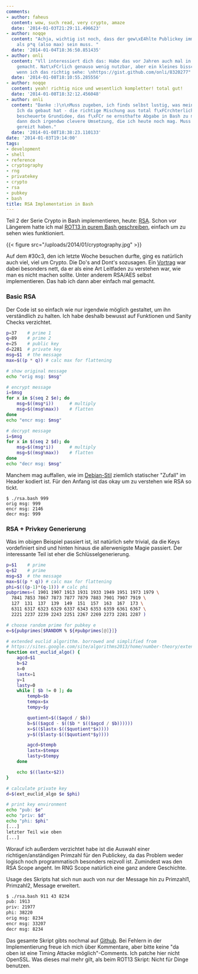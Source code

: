 ```yaml
---
comments:
- author: faheus
  content: wow, such read, very crypto, amaze
  date: '2014-01-03T21:29:11.496623'
- author: noqqe
  content: "Achja, wichtig ist noch, dass der gew\xE4hlte Publickey immer kleiner
    als p*q (also max) sein muss. "
  date: '2014-01-04T18:36:50.851435'
- author: onli
  content: "Vll interessiert dich das: Habe das vor Jahren auch mal in Bash (mit bc)
    gemacht. Nat\xFCrlich genauso wenig nutzbar, aber ein kleines bisschen kompletter,
    wenn ich das richtig sehe: \nhttps://gist.github.com/onli/8320277"
  date: '2014-01-08T18:10:55.285556'
- author: noqqe
  content: yeah! richtig nice und wesentlich kompletter! total gut!
  date: '2014-01-08T18:32:12.456048'
- author: onli
  content: "Danke :)\n\nMuss zugeben, ich finds selbst lustig, was mein damaliges
    Ich da gebaut hat - die richtige Mischung aus total f\xFCrchterlich (alleine die
    bescheuerte Grundidee, das f\xFCr ne ernsthafte Abgabe in Bash zu machen) und
    dann doch irgendwo clevere Umsetzung, die ich heute noch mag. Muss mich richtig
    gereizt haben."
  date: '2014-01-08T18:38:23.110133'
date: '2014-01-03T19:14:00'
tags:
- development
- shell
- reference
- cryptography
- rng
- privatekey
- crypto
- rsa
- pubkey
- bash
title: RSA Implementation in Bash
---
```


Teil 2 der Serie Crypto in Bash implementieren, heute:
[RSA](https://en.wikipedia.org/wiki/RSA_\(algorithm\)). Schon vor Längerem
hatte ich mal [ROT13 in purem Bash geschreiben](/blog/2011/08/13/rot13-verschlusselung-in-bash/), einfach um
zu sehen wies funktioniert.

{{< figure src="/uploads/2014/01/cryptography.jpg" >}}

Auf dem #30c3, den ich letzte Woche besuchen durfte, ging es natürlich auch
viel, viel um Crypto.  Die Do's and Dont's sozusagen. Ein
[Vortrag](http://events.ccc.de/congress/2013/Fahrplan/events/5502.html) war dabei besonders nett,
da er als eine Art Leitfaden zu verstehen war, wie man es nicht machen sollte.
Unter anderem RSA/AES selbst implementieren. Das hab ich dann aber einfach
mal gemacht.

### Basic RSA

Der Code ist so einfach wie nur irgendwie möglich gestaltet, um ihn verständlich
zu halten. Ich habe deshalb bewusst auf Funktionen und Sanity Checks verzichtet.

``` bash
p=37    # prime 1
q=89    # prime 2
e=25    # public key
d=2281  # private key
msg=$1  # the message
max=$((p * q)) # calc max for flattening

# show original message
echo "orig msg: $msg"

# encrypt message
i=$msg
for x in $(seq 2 $e); do
    msg=$((msg*i))      # multiply
    msg=$((msg%max))    # flatten
done
echo "encr msg: $msg"

# decrypt message
i=$msg
for x in $(seq 2 $d); do
    msg=$((msg*i))      # multiply
    msg=$((msg%max))    # flatten
done
echo "decr msg: $msg"
```

Manchem mag auffallen, wie im
[Debian-Stil](http://www.debian.org/security/2008/dsa-1571) ziemlich
statischer "Zufall" im Header kodiert ist. Für den Anfang ist das okay um
zu verstehen wie RSA so tickt.

```
$ ./rsa.bash 999
orig msg: 999
encr msg: 2146
decr msg: 999
```

### RSA + Privkey Generierung

Was im obigen Beispiel passiert ist, ist natürlich sehr trivial, da die Keys
vordefiniert sind und hinten hinaus die allerwenigste Magie passiert.
Der interessante Teil ist eher die Schlüsselgenerierung.

``` bash
p=$1    # prime
q=$2    # prime
msg=$3  # the message
max=$((p * q)) # calc max for flattening
phi=$(((p-1)*(q-1))) # calc phi
pubprimes=( 1901 1907 1913 1931 1933 1949 1951 1973 1979 \
  7841 7853 7867 7873 7877 7879 7883 7901 7907 7919 \
  127  131  137  139  149  151  157  163  167  173 \
  6311 6317 6323 6329 6337 6343 6353 6359 6361 6367 \
  2221 2237 2239 2243 2251 2267 2269 2273 2281 2287 )

# choose random prime for pubkey e
e=${pubprimes[$RANDOM % ${#pubprimes[@]}]}

# extended euclid algorithm. borrowed and simplified from
# https://sites.google.com/site/algorithms2013/home/number-theory/extended-gcd-bash
function ext_euclid_algo() {
    agcd=$1
    b=$2
    x=0
    lastx=1
    y=1
    lasty=0
    while [ $b != 0 ]; do
        tempb=$b
        tempx=$x
        tempy=$y

        quotient=$(($agcd / $b))
        b=$(($agcd - $(($b * $(($agcd / $b))))))
        x=$(($lastx-$(($quotient*$x))))
        y=$(($lasty-$(($quotient*$y))))

        agcd=$tempb
        lastx=$tempx
        lasty=$tempy
    done

    echo $((lastx+$2))
}

# calculate private key
d=$(ext_euclid_algo $e $phi)

# print key environment
echo "pub: $e"
echo "priv: $d"
echo "phi: $phi"
[...]
letzter Teil wie oben
[...]
```

Worauf ich außerdem verzichtet habe ist die Auswahl einer
richtigen/anständigen Primzahl für den Publickey, da das Problem weder
logisch noch programmatisch besonders reizvoll ist. Zumindest was den RSA
Scope angeht.  Im RNG Scope natürlich eine ganz andere Geschichte.

Usage des Skripts hat sich nun auch von nur der Message hin zu Primzahl1,
Primzahl2, Message erweitert.

``` bash
$ ./rsa.bash 911 43 8234
pub: 1913
priv: 21977
phi: 38220
orig msg: 8234
encr msg: 33207
decr msg: 8234
```

Das gesamte Skript gibts nochmal auf
[Github](https://gist.github.com/noqqe/8245645). Bei Fehlern in der
Implementierung freue ich mich über Kommentare, aber bitte keine "da oben ist
eine Timing Attacke möglich"-Comments. Ich patche hier nicht OpenSSL.
Was dieses mal mehr gilt, als beim ROT13 Skript: Nicht für Dinge benutzen.